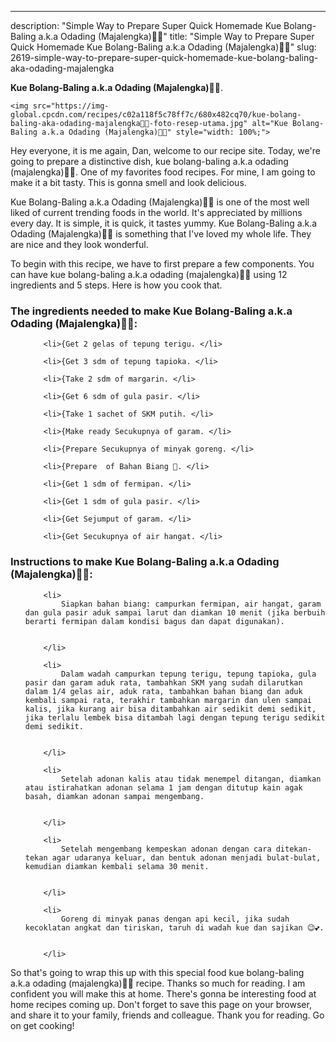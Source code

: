 ---
description: "Simple Way to Prepare Super Quick Homemade Kue Bolang-Baling a.k.a Odading (Majalengka)🍞🌹"
title: "Simple Way to Prepare Super Quick Homemade Kue Bolang-Baling a.k.a Odading (Majalengka)🍞🌹"
slug: 2619-simple-way-to-prepare-super-quick-homemade-kue-bolang-baling-aka-odading-majalengka

<p>
	<strong>Kue Bolang-Baling a.k.a Odading (Majalengka)🍞🌹</strong>. 
	
</p>
<p>
	
	<img src="https://img-global.cpcdn.com/recipes/c02a118f5c78ff7c/680x482cq70/kue-bolang-baling-aka-odading-majalengka🍞🌹-foto-resep-utama.jpg" alt="Kue Bolang-Baling a.k.a Odading (Majalengka)🍞🌹" style="width: 100%;">
	
	
</p>
<p>
	Hey everyone, it is me again, Dan, welcome to our recipe site. Today, we're going to prepare a distinctive dish, kue bolang-baling a.k.a odading (majalengka)🍞🌹. One of my favorites food recipes. For mine, I am going to make it a bit tasty. This is gonna smell and look delicious.
</p>
	
<p>
	
</p>
<p>
	Kue Bolang-Baling a.k.a Odading (Majalengka)🍞🌹 is one of the most well liked of current trending foods in the world. It's appreciated by millions every day. It is simple, it is quick, it tastes yummy. Kue Bolang-Baling a.k.a Odading (Majalengka)🍞🌹 is something that I've loved my whole life. They are nice and they look wonderful.
</p>

<p>
To begin with this recipe, we have to first prepare a few components. You can have kue bolang-baling a.k.a odading (majalengka)🍞🌹 using 12 ingredients and 5 steps. Here is how you cook that.
</p>

<h3>The ingredients needed to make Kue Bolang-Baling a.k.a Odading (Majalengka)🍞🌹:</h3>

<ol>
	
		<li>{Get 2 gelas of tepung terigu. </li>
	
		<li>{Get 3 sdm of tepung tapioka. </li>
	
		<li>{Take 2 sdm of margarin. </li>
	
		<li>{Get 6 sdm of gula pasir. </li>
	
		<li>{Take 1 sachet of SKM putih. </li>
	
		<li>{Make ready Secukupnya of garam. </li>
	
		<li>{Prepare Secukupnya of minyak goreng. </li>
	
		<li>{Prepare  of Bahan Biang 🍵. </li>
	
		<li>{Get 1 sdm of fermipan. </li>
	
		<li>{Get 1 sdm of gula pasir. </li>
	
		<li>{Get Sejumput of garam. </li>
	
		<li>{Get Secukupnya of air hangat. </li>
	
</ol>
<p>
	
</p>

<h3>Instructions to make Kue Bolang-Baling a.k.a Odading (Majalengka)🍞🌹:</h3>

<ol>
	
		<li>
			Siapkan bahan biang: campurkan fermipan, air hangat, garam dan gula pasir aduk sampai larut dan diamkan 10 menit (jika berbuih berarti fermipan dalam kondisi bagus dan dapat digunakan).
			
			
		</li>
	
		<li>
			Dalam wadah campurkan tepung terigu, tepung tapioka, gula pasir dan garam aduk rata, tambahkan SKM yang sudah dilarutkan dalam 1/4 gelas air, aduk rata, tambahkan bahan biang dan aduk kembali sampai rata, terakhir tambahkan margarin dan ulen sampai kalis, jika kurang air bisa ditambahkan air sedikit demi sedikit, jika terlalu lembek bisa ditambah lagi dengan tepung terigu sedikit demi sedikit.
			
			
		</li>
	
		<li>
			Setelah adonan kalis atau tidak menempel ditangan, diamkan atau istirahatkan adonan selama 1 jam dengan ditutup kain agak basah, diamkan adonan sampai mengembang.
			
			
		</li>
	
		<li>
			Setelah mengembang kempeskan adonan dengan cara ditekan-tekan agar udaranya keluar, dan bentuk adonan menjadi bulat-bulat, kemudian diamkan kembali selama 30 menit.
			
			
		</li>
	
		<li>
			Goreng di minyak panas dengan api kecil, jika sudah kecoklatan angkat dan tiriskan, taruh di wadah kue dan sajikan 😉💕.
			
			
		</li>
	
</ol>

<p>
	
</p>

<p>
	So that's going to wrap this up with this special food kue bolang-baling a.k.a odading (majalengka)🍞🌹 recipe. Thanks so much for reading. I am confident you will make this at home. There's gonna be interesting food at home recipes coming up. Don't forget to save this page on your browser, and share it to your family, friends and colleague. Thank you for reading. Go on get cooking!
</p>
